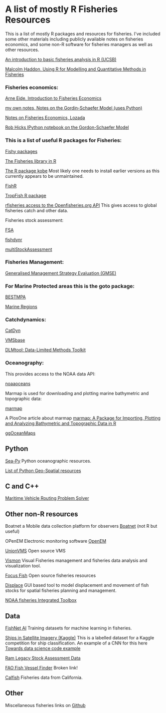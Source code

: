 # A list of mostly R Fisheries Resources 

This is a list of mostly R packages and resources for fisheries. I've included some other materials including publicly available notes on fisheries economics, and some non-R software for fisheries managers as well as other resources.

[An introduction to basic fisheries analysis in R (UCSB)](https://sfg-ucsb.github.io/fishery-manageR/)

[Malcolm Haddon, Using R for Modelling and Quantitative Methods in Fisheries](https://haddonm.github.io/URMQMF/)

### Fisheries economics:

[Arne Eide, Introduction to Fisheries Economics](https://ndownloader.figshare.com/files/17585273)

[my own notes, Notes on the Gordin-Schaefer Model (uses Python)](https://github.com/babycamel/afew/blob/master/notes-gordon-schaefer.pdf)

[Notes on Fisheries Economics, Lozada](https://content.csbs.utah.edu/~lozada/Adv_Resource_Econ/Pvtfish4.pdf)

[Rob Hicks IPython notebook on the Gordon-Schaefer Model](https://rlhick.people.wm.edu/posts/gordon-shaefer-model.html)

### This is a list of useful R packages for Fisheries:

[Fishy packages](http://derekogle.com/fishR/packages)

[The Fisheries library in R](http://www.flr-project.org/)

[The R package kobe](https://cran.r-project.org/web/packages/kobe/index.html) Most likely one needs to install earlier versions as this currently appears to be unmaintained.

[FishR](http://derekogle.com/fishR/)

[TropFish R package](https://github.com/tokami/TropFishR)

[rfisheries access to the Openfisheries.org API](https://github.com/ropensci/rfisheries) This gives access to global fisheries catch and other data.

Fisheries stock assessment:

[FSA](https://github.com/droglenc/FSA)

[fishdynr](https://github.com/marchtaylor/fishdynr)

[multiStockAssessment](https://github.com/calbertsen/multi_SAM)


### Fisheries Management:

[Generalised Management Strategy Evaluation (GMSE)](https://bradduthie.github.io/gmse/)

### For Marine Protected areas this is the goto package:

[BESTMPA](https://remi-daigle.github.io/BESTMPA/)

[Marine Regions](https://recology.info/2016/06/marine-regions/)

### Catchdynamics:

[CatDyn](https://cran.r-project.org/web/packages/CatDyn/)

[VMSbase](https://github.com/vmsbase/R-vmsbase)

[DLMtool: Data-Limited Methods Toolkit](https://cran.r-project.org/web/packages/DLMtool/)

### Oceanography: 

This provides access to the NOAA data API:

[noaaoceans](https://cran.r-project.org/web/packages/noaaoceans/index.html) 

Marmap is used for downloading and plotting marine bathymetric and topographic data:

[marmap](https://cran.r-project.org/web/packages/marmap/index.html)

A PlosOne article about marmap [marmap: A Package for Importing, Plotting and Analyzing Bathymetric and Topographic Data in R](https://journals.plos.org/plosone/article?id=10.1371/journal.pone.0073051)

[ggOceanMaps](https://github.com/MikkoVihtakari/ggOceanMaps)

## Python

[Sea-Py](https://pyoceans.github.io/sea-py/) Python oceanographic resources.

[List of Python Geo-Spatial resources](https://github.com/sacridini/Awesome-Geospatial)

## C and C++

[Maritime Vehicle Routing Problem Solver](https://github.com/alberto-santini/maritime-vrp)


## Other non-R resources

Boatnet a Mobile data collection platform for observers [Boatnet](https://github.com/nwfsc-fram/boatnet) (not R but useful)

OPenEM Electronic monitoring software [OpenEM](https://github.com/openem-team/openem)

[UnionVMS](https://github.com/UnionVMS) Open source VMS

[Vismon](http://www.vismon.org/index.html) Visual Fisheries management and fisheries data analysis and visualization tool.

[Focus Fish](http://www.focus.fish/) Open source fisheries resources

[Displace](https://github.com/frabas/DISPLACE_GUI) GUI based tool to model displacement and movement of fish stocks for spatial fisheries planning and management.

[NOAA fisheries Integrated Toolbox](https://noaa-fisheries-integrated-toolbox.github.io/)

## Data

[FishNet AI](https://www.fishnet.ai/home) Training datasets for machine learning in fisheries.

[Ships in Satellite Imagery (Kaggle)](https://www.kaggle.com/rhammell/ships-in-satellite-imagery) This is a labelled dataset for a Kaggle competition for ship classification. An example of a CNN for this here [Towards data science code example](https://towardsdatascience.com/classifying-ships-in-satellite-imagery-with-neural-networks-944024879651)

[Ram Legacy Stock Assessment Data](https://www.ramlegacy.org/)

[FAO Fish Vessel Finder](http://www.fao.org/figis/vrmf/finder/search/#stats) Broken link!

[Calfish](https://www.calfish.org/) Fisheries data from California.

## Other

Miscellaneous fisheries links on [Github](https://github.com/topics/fisheries)
